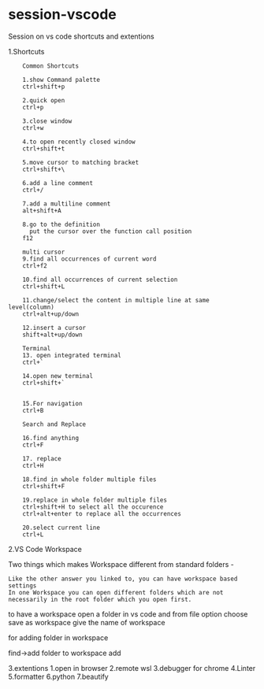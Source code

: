 # session-vscode

Session on vs code shortcuts and extentions

1.Shortcuts

        Common Shortcuts

        1.show Command palette
        ctrl+shift+p
        
        2.quick open
        ctrl+p
        
        3.close window
        ctrl+w
        
        4.to open recently closed window
        ctrl+shift+t
        
        5.move cursor to matching bracket
        ctrl+shift+\
        
        6.add a line comment
        ctrl+/
        
        7.add a multiline comment
        alt+shift+A
        
        8.go to the definition
          put the cursor over the function call position
        f12
        
        multi cursor
        9.find all occurrences of current word
        ctrl+f2
        
        10.find all occurrences of current selection
        ctrl+shift+L
        
        11.change/select the content in multiple line at same level(column)
        ctrl+alt+up/down
        
        12.insert a cursor
        shift+alt+up/down
        
        Terminal
        13. open integrated terminal
        ctrl+`
        
        14.open new terminal
        ctrl+shift+`
        
        
        15.For navigation
        ctrl+B
        
        Search and Replace
        
        16.find anything
        ctrl+F
        
        17. replace
        ctrl+H
        
        18.find in whole folder multiple files
        ctrl+shift+F
        
        19.replace in whole folder multiple files
        ctrl+shift+H to select all the occurence
        ctrl+alt+enter to replace all the occurrences
        
        20.select current line
        ctrl+L
        
        
2.VS Code Workspace

Two things which makes Workspace different from standard folders -

    Like the other answer you linked to, you can have workspace based settings
    In one Workspace you can open different folders which are not necessarily in the root folder which you open first.

to have a workspace
open a folder in vs code
and from file option choose save as workspace
give the name of workspace

for adding folder in workspace

find->add folder to workspace
add


3.extentions
1.open in browser
2.remote wsl
3.debugger for chrome
4.Linter
5.formatter
6.python
7.beautify
